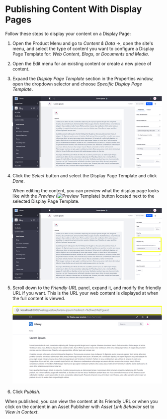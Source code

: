 # Publishing Content With Display Pages

Follow these steps to display your content on a Display Page:

1. Open the Product Menu and go to *Content & Data* &rarr;, open the site's menu, and select the type of content you want to configure a Display Page Template for: *Web Content*, *Blogs*, or *Documents and Media*.

1. Open the Edit menu for an existing content or create a new piece of content.

1. Expand the *Display Page Template* section in the Properties window, open the dropdown selector and choose *Specific Display Page Template*.

    ![Select a specific display page template to configure a display page template.](./publishing-content-with-display-pages/images/01.png)

1. Click the *Select* button and select the Display Page Template and click *Done*.

    When editing the content, you can preview what the display page looks like with the *Preview* (![Preview Template](../../../images/icon-preview.png)) button located next to the selected Display Page Template.

    ![The preview button lets you view what the content looks like with the selected Display Page Template.](./publishing-content-with-display-pages/images/02.png)

1. Scroll down to the *Friendly URL* panel, expand it, and modify the friendly URL if you want. This is the URL your web content is displayed at when the full content is viewed.

    ![The friendly URL is the unique URL that you can view the web content at.](./publishing-content-with-display-pages/images/03.png)

1. Click *Publish*.

When published, you can view the content at its Friendly URL or when you click on the content in an Asset Publisher with *Asset Link Behavior* set to *View in Context*.
